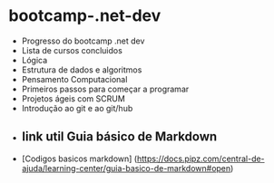 # bootcamp-.net-dev
- Progresso do bootcamp .net dev
- Lista de cursos concluidos
- Lógica
- Estrutura de dados e algoritmos
- Pensamento Computacional
- Primeiros passos para começar a programar
- Projetos ágeis com SCRUM
- Introdução ao git e ao git/hub
- ## link util Guia básico de Markdown
- [Codigos basicos markdown] (https://docs.pipz.com/central-de-ajuda/learning-center/guia-basico-de-markdown#open)
